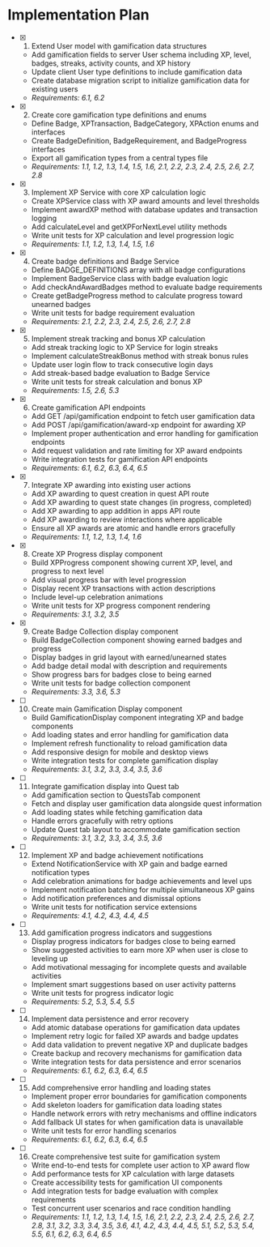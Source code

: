 # Implementation Plan

- [x] 1. Extend User model with gamification data structures
  - Add gamification fields to server User schema including XP, level, badges, streaks, activity counts, and XP history
  - Update client User type definitions to include gamification data
  - Create database migration script to initialize gamification data for existing users
  - _Requirements: 6.1, 6.2_

- [x] 2. Create core gamification type definitions and enums
  - Define Badge, XPTransaction, BadgeCategory, XPAction enums and interfaces
  - Create BadgeDefinition, BadgeRequirement, and BadgeProgress interfaces
  - Export all gamification types from a central types file
  - _Requirements: 1.1, 1.2, 1.3, 1.4, 1.5, 1.6, 2.1, 2.2, 2.3, 2.4, 2.5, 2.6, 2.7, 2.8_

- [x] 3. Implement XP Service with core XP calculation logic
  - Create XPService class with XP award amounts and level thresholds
  - Implement awardXP method with database updates and transaction logging
  - Add calculateLevel and getXPForNextLevel utility methods
  - Write unit tests for XP calculation and level progression logic
  - _Requirements: 1.1, 1.2, 1.3, 1.4, 1.5, 1.6_

- [x] 4. Create badge definitions and Badge Service
  - Define BADGE_DEFINITIONS array with all badge configurations
  - Implement BadgeService class with badge evaluation logic
  - Add checkAndAwardBadges method to evaluate badge requirements
  - Create getBadgeProgress method to calculate progress toward unearned badges
  - Write unit tests for badge requirement evaluation
  - _Requirements: 2.1, 2.2, 2.3, 2.4, 2.5, 2.6, 2.7, 2.8_

- [x] 5. Implement streak tracking and bonus XP calculation
  - Add streak tracking logic to XP Service for login streaks
  - Implement calculateStreakBonus method with streak bonus rules
  - Update user login flow to track consecutive login days
  - Add streak-based badge evaluation to Badge Service
  - Write unit tests for streak calculation and bonus XP
  - _Requirements: 1.5, 2.6, 5.3_

- [x] 6. Create gamification API endpoints
  - Add GET /api/gamification endpoint to fetch user gamification data
  - Add POST /api/gamification/award-xp endpoint for awarding XP
  - Implement proper authentication and error handling for gamification endpoints
  - Add request validation and rate limiting for XP award endpoints
  - Write integration tests for gamification API endpoints
  - _Requirements: 6.1, 6.2, 6.3, 6.4, 6.5_

- [x] 7. Integrate XP awarding into existing user actions
  - Add XP awarding to quest creation in quest API route
  - Add XP awarding to quest state changes (in progress, completed)
  - Add XP awarding to app addition in apps API route
  - Add XP awarding to review interactions where applicable
  - Ensure all XP awards are atomic and handle errors gracefully
  - _Requirements: 1.1, 1.2, 1.3, 1.4, 1.6_

- [x] 8. Create XP Progress display component
  - Build XPProgress component showing current XP, level, and progress to next level
  - Add visual progress bar with level progression
  - Display recent XP transactions with action descriptions
  - Include level-up celebration animations
  - Write unit tests for XP progress component rendering
  - _Requirements: 3.1, 3.2, 3.5_

- [x] 9. Create Badge Collection display component
  - Build BadgeCollection component showing earned badges and progress
  - Display badges in grid layout with earned/unearned states
  - Add badge detail modal with description and requirements
  - Show progress bars for badges close to being earned
  - Write unit tests for badge collection component
  - _Requirements: 3.3, 3.6, 5.3_

- [ ] 10. Create main Gamification Display component
  - Build GamificationDisplay component integrating XP and badge components
  - Add loading states and error handling for gamification data
  - Implement refresh functionality to reload gamification data
  - Add responsive design for mobile and desktop views
  - Write integration tests for complete gamification display
  - _Requirements: 3.1, 3.2, 3.3, 3.4, 3.5, 3.6_

- [ ] 11. Integrate gamification display into Quest tab
  - Add gamification section to QuestsTab component
  - Fetch and display user gamification data alongside quest information
  - Add loading states while fetching gamification data
  - Handle errors gracefully with retry options
  - Update Quest tab layout to accommodate gamification section
  - _Requirements: 3.1, 3.2, 3.3, 3.4, 3.5, 3.6_

- [ ] 12. Implement XP and badge achievement notifications
  - Extend NotificationService with XP gain and badge earned notification types
  - Add celebration animations for badge achievements and level ups
  - Implement notification batching for multiple simultaneous XP gains
  - Add notification preferences and dismissal options
  - Write unit tests for notification service extensions
  - _Requirements: 4.1, 4.2, 4.3, 4.4, 4.5_

- [ ] 13. Add gamification progress indicators and suggestions
  - Display progress indicators for badges close to being earned
  - Show suggested activities to earn more XP when user is close to leveling up
  - Add motivational messaging for incomplete quests and available activities
  - Implement smart suggestions based on user activity patterns
  - Write unit tests for progress indicator logic
  - _Requirements: 5.2, 5.3, 5.4, 5.5_

- [ ] 14. Implement data persistence and error recovery
  - Add atomic database operations for gamification data updates
  - Implement retry logic for failed XP awards and badge updates
  - Add data validation to prevent negative XP and duplicate badges
  - Create backup and recovery mechanisms for gamification data
  - Write integration tests for data persistence and error scenarios
  - _Requirements: 6.1, 6.2, 6.3, 6.4, 6.5_

- [ ] 15. Add comprehensive error handling and loading states
  - Implement proper error boundaries for gamification components
  - Add skeleton loaders for gamification data loading states
  - Handle network errors with retry mechanisms and offline indicators
  - Add fallback UI states for when gamification data is unavailable
  - Write unit tests for error handling scenarios
  - _Requirements: 6.1, 6.2, 6.3, 6.4, 6.5_

- [ ] 16. Create comprehensive test suite for gamification system
  - Write end-to-end tests for complete user action to XP award flow
  - Add performance tests for XP calculation with large datasets
  - Create accessibility tests for gamification UI components
  - Add integration tests for badge evaluation with complex requirements
  - Test concurrent user scenarios and race condition handling
  - _Requirements: 1.1, 1.2, 1.3, 1.4, 1.5, 1.6, 2.1, 2.2, 2.3, 2.4, 2.5, 2.6, 2.7, 2.8, 3.1, 3.2, 3.3, 3.4, 3.5, 3.6, 4.1, 4.2, 4.3, 4.4, 4.5, 5.1, 5.2, 5.3, 5.4, 5.5, 6.1, 6.2, 6.3, 6.4, 6.5_